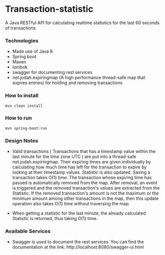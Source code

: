 # Transaction-statistic

A Java RESTful API for calculating realtime statistics for the last 60 seconds of transactions

### Technologies
- Made use of Java 8
- Spring boot
- Maven
- lombok
- swagger for documenting rest services
- net.jodah.expiringmap (A high performance thread-safe map that expires entries) for holding and removing transactions


### How to install
```mvn clean install```

### How to run
```mvn spring-boot:run```


### Design Notes
* Valid transactions ( Transactions that has a timestamp value within the last minute for the time zone UTC ) are put into a
thread-safe net.jodah.expiringmap. Their expiring times are given individually by calculating how much time has left for the transaction to expire by looking at their timestamp values. Statistic is also updated. Saving a transaction takes O(1) time. The transaction whose expiring time has passed is automatically removed from the map. After removal, an event is triggered and the removed transaction's values are extracted from the Statistic. If the removed transaction's amount is not the maximum or the minimum amount among other transactions in the map, then this update operation also takes O(1) time without traversing the map.

* When getting a statistic for the last minute, the already calculated Statistic is returned, thus taking O(1) time.


### Available Services

* Swagger is used to document the rest services. You can find the documentation at the link: http://localhost:8080/swagger-ui.html
